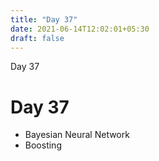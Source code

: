```yaml
---
title: "Day 37"
date: 2021-06-14T12:02:01+05:30
draft: false
---
```


Day 37

# Day 37

* Bayesian Neural Network
* Boosting
